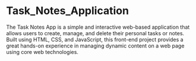 # Task_Notes_Application
The Task Notes App is a simple and interactive web-based application that allows users to create, manage, and delete their personal tasks or notes. Built using HTML, CSS, and JavaScript, this front-end project provides a great hands-on experience in managing dynamic content on a web page using core web technologies.
